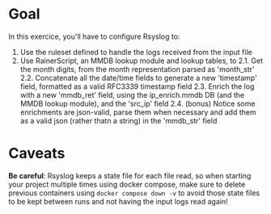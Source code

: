 # Goal

In this exercice, you'll have to configure Rsyslog to:

1. Use the ruleset defined to handle the logs received from the input file
2. Use RainerScript, an MMDB lookup module and lookup tables, to
    2.1. Get the month digits, from the month representation parsed as 'month_str'
    2.2. Concatenate all the date/time fields to generate a new 'timestamp' field, formatted as a valid RFC3339 timestamp field
    2.3. Enrich the log with a new 'mmdb_ret' field, using the ip_enrich.mmdb DB (and the MMDB lookup module), and the 'src_ip' field
    2.4. (bonus) Notice some enrichments are json-valid, parse them when necessary and add them as a valid json (rather thatn a string) in the 'mmdb_str' field

# Caveats

**Be careful**: Rsyslog keeps a state file for each file read, so when starting your project multiple times using docker compose, make sure to delete previous containers using `docker compose down -v` to avoid those state files to be kept between runs and not having the input logs read again!